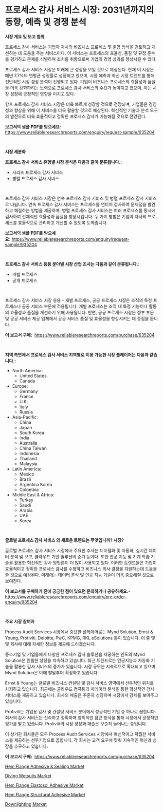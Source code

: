 <p><h1>프로세스 감사 서비스 시장: 2031년까지의 동향, 예측 및 경쟁 분석</h1></p><p><strong>시장 개요 및 보고 범위</strong></p>
<p><p>프로세스 감사 서비스는 기업이 자사의 비즈니스 프로세스 및 운영 방식을 검토하고 개선하는 데 도움을 주는 서비스이다. 이 서비스는 프로세스의 효율성, 품질 및 규정 준수를 평가하고 문제를 식별하여 조치를 취함으로써 기업의 경영 성과를 향상시킬 수 있다. </p><p>프로세스 감사 서비스 시장은 미래에 큰 성장을 보일 것으로 예상된다. 현재 이 시장은 매년 7.7%의 연평균 성장률로 성장하고 있으며, 시장 예측과 최신 시장 트렌드를 통해 전반적인 시장 성장 분석이 진행되고 있다. 기업이 비즈니스 프로세스의 효율성과 품질을 더욱 강화하려는 노력으로 프로세스 감사 서비스의 수요가 높아지고 있으며, 이는 시장 성장에 긍정적인 영향을 미치고 있다. </p><p>향후 프로세스 감사 서비스 시장은 더욱 빠르게 성장할 것으로 전망되며, 기업들은 경영 성과 향상을 위해 이 서비스를 더욱 활용할 것으로 예상된다. 혁신적인 기술과 분석 도구의 발전으로 더욱 효율적이고 정확한 프로세스 감사가 가능해질 것으로 전망된다.</p></p>
<p><strong>보고서의 샘플 PDF를 받으세요:</strong> <a href="https://www.reliableresearchreports.com/enquiry/request-sample/935204">https://www.reliableresearchreports.com/enquiry/request-sample/935204</a></p>
<p>&nbsp;</p>
<p><strong>시장 세분화</strong></p>
<p><strong>프로세스 감사 서비스 유형별 시장 분석은 다음과 같이 분류됩니다.:</strong></p>
<p><ul><li>시리즈 프로세스 감사 서비스</li><li>병렬 프로세스 감사 서비스</li></ul></p>
<p>&nbsp;</p>
<p><p>프로세스 감사 서비스 시장은 연속 프로세스 감사 서비스 및 병렬 프로세스 감사 서비스로 나뉩니다. 연속 프로세스 감사 서비스는 프로세스를 연이어 검사하여 문제점을 발견하고 해결하는 방법을 제공하며, 병렬 프로세스 감사 서비스는 여러 프로세스를 동시에 검사하여 전체적인 효율성과 품질을 향상시킵니다. 두 가지 방법은 기업이 자사의 프로세스를 효율적으로 관리하고 개선할 수 있도록 도와줍니다.</p></p>
<p><strong>보고서의 샘플 PDF를 받으세요:</strong>&nbsp;<a href="https://www.reliableresearchreports.com/enquiry/request-sample/935204">https://www.reliableresearchreports.com/enquiry/request-sample/935204</a></p>
<p>&nbsp;</p>
<p><strong> 프로세스 감사 서비스 응용 분야별 시장 산업 조사는 다음과 같이 분류됩니다.:</strong></p>
<p><ul><li>개별 프로세스</li><li>공개 프로세스</li></ul></p>
<p>&nbsp;</p>
<p><p>프로세스 감사 서비스 시장 응용 - 개별 프로세스, 공공 프로세스 시장은 조직의 특정 프로세스나 공공 서비스 부문에 적용됩니다. 개별 프로세스는 조직 내 특정 기능이나 활동의 효율성과 품질을 개선하기 위해 사용됩니다. 반면, 공공 프로세스 시장은 정부 부문 및 공공 서비스 제공 업체에서 공공 서비스 품질 및 효율성을 향상시키는 데 중점을 둡니다.</p></p>
<p><strong>이 보고서 구매:</strong>&nbsp; <a href="https://www.reliableresearchreports.com/purchase/935204">https://www.reliableresearchreports.com/purchase/935204</a></p>
<p>&nbsp;</p>
<p><strong>지역 측면에서 프로세스 감사 서비스 지역별로 이용 가능한 시장 플레이어는 다음과 같습니다.:</strong></p>
<p><ul>
    <li>
        North America:
        <ul>
            <li>United States</li>
            <li>Canada</li>
        </ul>
    </li>
    <li>
        Europe:
        <ul>
            <li>Germany</li>
            <li>France</li>
            <li>U.K.</li>
            <li>Italy</li>
            <li>Russia</li>
        </ul>
    </li>
    <li>
        Asia-Pacific:
        <ul>
            <li>China</li>
            <li>Japan</li>
            <li>South Korea</li>
            <li>India</li>
            <li>Australia</li>
            <li>China Taiwan</li>
            <li>Indonesia</li>
            <li>Thailand</li>
            <li>Malaysia</li>
        </ul>
    </li>
    <li>
        Latin America:
        <ul>
            <li>Mexico</li>
            <li>Brazil</li>
            <li>Argentina Korea</li>
            <li>Colombia</li>
        </ul>
    </li>
    <li>
        Middle East & Africa:
        <ul>
            <li>Turkey</li>
            <li>Saudi</li>
            <li>Arabia</li>
            <li>UAE</li>
            <li>Korea</li>
        </ul>
    </li>
    </ul></p>
<p>&nbsp;</p>
<p><strong>글로벌 프로세스 감사 서비스 의 새로운 트렌드는 무엇입니까? 시장?</strong></p>
<p><p>글로벌 프로세스 감사 서비스 시장에서 주요한 추세는 디지털화 및 자동화, 실시간 데이터 분석 및 보고, 클라우드 기반 솔루션의 증가 등이다. 또한 인공 지능 및 기계 학습 기술을 활용한 혁신적인 감사 방법론이 더 많이 사용되고 있다. 이러한 트렌드들은 기업이 효율적이고 정확한 프로세스 감사를 수행하고 비즈니스 의사 결정을 지원하는데 도움을 줄 것으로 예상된다. 미래에는 데이터 분석 및 인공 지능 기술이 더욱 중요해질 것으로 보여진다.</p></p>
<p><strong>이 보고서를 구매하기 전에 궁금한 점이 있으면 문의하거나 공유하세요.</strong>- <a href="https://www.reliableresearchreports.com/enquiry/pre-order-enquiry/935204">https://www.reliableresearchreports.com/enquiry/pre-order-enquiry/935204</a></p>
<p>&nbsp;</p>
<p><strong>주요 시장 참여자</strong></p>
<p><p>Process Audit Services 시장에서 중요한 플레이어로는 Mynd Solution, Ernst & Young, Protiviti, Deloitte, PwC, KPMG, RKL eSolutions 등이 있습니다. 이 중 몇몇 회사에 대해 자세한 정보를 제공해 드리겠습니다.</p><p>중소기업 및 기업들에게 다양한 프로세스 감사 솔루션을 제공하는 인도의 Mynd Solution은 원활한 성장을 지속하고 있습니다. 최근 트렌드로는 인공지능과 자동화 기술을 활용한 감사 서비스의 증가가 있습니다. 시장 규모는 지속적으로 확대되고 있으며 Mynd Solution은 이에 발맞추어 확장하고 있습니다.</p><p>Ernst & Young는 글로벌 비즈니스 컨설팅 및 감사 서비스 영역에서 선두적인 위치를 차지하고 있습니다. 최근에는 클라우드 컴퓨팅과 빅데이터 분석을 통한 혁신적인 감사 서비스를 제공하고 있습니다. 회사의 매출은 꾸준히 성장하며 시장에서 강세를 보여주고 있습니다.</p><p>Protiviti는 기업용 감사 및 컨설팅 서비스 분야에서 성공적인 기업 중 하나로 꼽힙니다. 회사의 감사 서비스는 신속하고 정확하며 창의적인 접근 방식을 통해 시장에서 긍정적인 평가를 받고 있습니다. Protiviti의 시장 성장과 매출은 꾸준히 늘어나는 중입니다.</p><p>이 상기한 회사들은 모두 Process Audit Services 시장에서 혁신적이고 탁월한 서비스를 제공하는 선두기업으로 꼽힙니다. 각 회사는 고객 요구에 맞춰 지속적인 혁신과 성장을 추구하고 있습니다.</p></p>
<p><strong>이 보고서 구매:</strong>&nbsp;&nbsp;<a href="https://www.reliableresearchreports.com/purchase/935204">https://www.reliableresearchreports.com/purchase/935204</a></p>
<p><p><a href="https://lydian-appliance-61d.notion.site/Hem-Flange-Adhesive-Sealing-Market-Size-and-Growth-Market-Segmentation-Regional-and-Country-Brea-94a8a620bf2341c0a0441d685a999601">Hem Flange Adhesive & Sealing Market</a></p><p><a href="https://view.publitas.com/reportprime-1/diving-wetsuits-market-furnish-information-about-market-size-market-share-market-dynamics-and-projections-spanning-from-2024-to-2031/">Diving Wetsuits Market</a></p><p><a href="https://summer-dogwood-3e9.notion.site/Hem-Flange-Elastosol-Adhesive-Market-Size-Furnishes-Valuable-Information-Encompassing-Market-Share--06adb380ea4f475bb6e53f39f2bc7c6b">Hem Flange Elastosol Adhesive Market</a></p><p><a href="https://forested-sushi-9b0.notion.site/Hem-Flange-Structural-Adhesive-Market-Size-and-Growth-Market-Segmentation-Regional-and-Country-Bre-fdaba1c01ac04bfcb0d4a50b36b1e8eb">Hem Flange Structural Adhesive Market</a></p><p><a href="https://view.publitas.com/reportprime-1/downlighting-market-research-report-forecasted-for-period-from-2024-2031-by-market-type-market-application-and-region/">Downlighting Market</a></p></p>
